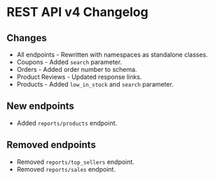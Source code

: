 # REST API v4 Changelog

## Changes

- All endpoints - Rewritten with namespaces as standalone classes.
- Coupons - Added `search` parameter.
- Orders - Added order number to schema.
- Product Reviews - Updated response links.
- Products - Added `low_in_stock` and `search` parameter.

## New endpoints

- Added `reports/products` endpoint.

## Removed endpoints

- Removed `reports/top_sellers` endpoint.
- Removed `reports/sales` endpoint.
